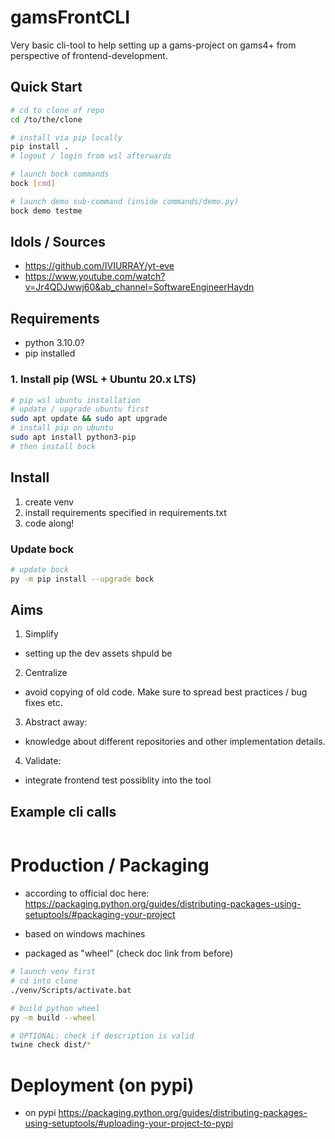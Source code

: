 
# gamsFrontCLI

Very basic cli-tool to help setting up a gams-project on gams4+ from perspective of frontend-development.


## Quick Start

```sh
# cd to clone of repo
cd /to/the/clone

# install via pip locally
pip install .
# logout / login from wsl afterwards

# launch bock commands
bock [cmd]

# launch demo sub-command (inside commands/demo.py)
bock demo testme


```

## Idols / Sources
- https://github.com/IVIURRAY/yt-eve
- https://www.youtube.com/watch?v=Jr4QDJwwj60&ab_channel=SoftwareEngineerHaydn


## Requirements
- python 3.10.0?
- pip installed


### 1. Install pip (WSL + Ubuntu 20.x LTS)
```sh
# pip wsl ubuntu installation
# update / upgrade ubuntu first
sudo apt update && sudo apt upgrade
# install pip on ubuntu
sudo apt install python3-pip
# then install bock

```

## Install

1. create venv
2. install requirements specified in requirements.txt
3. code along!


### Update bock

```sh
# update bock
py -m pip install --upgrade bock

```

## Aims

1. Simplify
  - setting up the dev assets shpuld be
2. Centralize
  - avoid copying of old code. Make sure to spread best practices / bug fixes etc.
3. Abstract away:
  - knowledge about different repositories and other implementation details.
4. Validate:
  - integrate frontend test possiblity into the tool


## Example cli calls

```sh


```

# Production / Packaging

- according to official doc here: https://packaging.python.org/guides/distributing-packages-using-setuptools/#packaging-your-project

- based on windows machines

- packaged as "wheel" (check doc link from before)

```sh
# launch venv first
# cd into clone
./venv/Scripts/activate.bat

# build python wheel
py -m build --wheel

# OPTIONAL: check if description is valid
twine check dist/*

```


# Deployment (on pypi)

- on pypi https://packaging.python.org/guides/distributing-packages-using-setuptools/#uploading-your-project-to-pypi